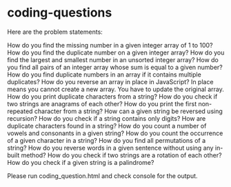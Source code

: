 # coding-questions
Here are the problem statements:

How do you find the missing number in a given integer array of 1 to 100?
How do you find the duplicate number on a given integer array?
How do you find the largest and smallest number in an unsorted integer array?
How do you find all pairs of an integer array whose sum is equal to a given number?
How do you find duplicate numbers in an array if it contains multiple duplicates?
How do you reverse an array in place in JavaScript? In place means you cannot create a new array. You have to update the original array.
How do you print duplicate characters from a string?
How do you check if two strings are anagrams of each other?
How do you print the first non-repeated character from a string?
How can a given string be reversed using recursion?
How do you check if a string contains only digits?
How are duplicate characters found in a string?
How do you count a number of vowels and consonants in a given string?
How do you count the occurrence of a given character in a string?
How do you find all permutations of a string?
How do you reverse words in a given sentence without using any in-built method?
How do you check if two strings are a rotation of each other?
How do you check if a given string is a palindrome?


Please run coding_question.html and check console for the output.
